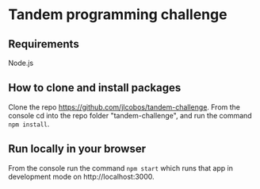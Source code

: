 # Tandem programming challenge

## Requirements

Node.js

## How to clone and install packages
Clone the repo https://github.com/jlcobos/tandem-challenge.
From the console cd into the repo folder "tandem-challenge",
 and run the command `npm install`.

## Run locally in your browser
From the console run the command `npm start` which runs that app in development mode
on http://localhost:3000.


